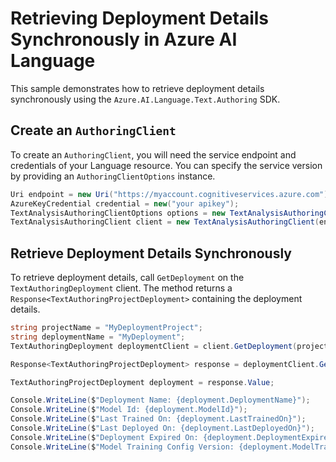 # Retrieving Deployment Details Synchronously in Azure AI Language

This sample demonstrates how to retrieve deployment details synchronously using the `Azure.AI.Language.Text.Authoring` SDK.

## Create an `AuthoringClient`

To create an `AuthoringClient`, you will need the service endpoint and credentials of your Language resource. You can specify the service version by providing an `AuthoringClientOptions` instance.

```C# Snippet:CreateTextAuthoringClientForSpecificApiVersion
Uri endpoint = new Uri("https://myaccount.cognitiveservices.azure.com");
AzureKeyCredential credential = new("your apikey");
TextAnalysisAuthoringClientOptions options = new TextAnalysisAuthoringClientOptions(TextAnalysisAuthoringClientOptions.ServiceVersion.V2024_11_15_Preview);
TextAnalysisAuthoringClient client = new TextAnalysisAuthoringClient(endpoint, credential, options);
```

## Retrieve Deployment Details Synchronously

To retrieve deployment details, call `GetDeployment` on the `TextAuthoringDeployment` client. The method returns a `Response<TextAuthoringProjectDeployment>` containing the deployment details.
  
```C# Snippet:Sample15_TextAuthoring_GetDeployment
string projectName = "MyDeploymentProject";
string deploymentName = "MyDeployment";
TextAuthoringDeployment deploymentClient = client.GetDeployment(projectName, deploymentName);

Response<TextAuthoringProjectDeployment> response = deploymentClient.GetDeployment();

TextAuthoringProjectDeployment deployment = response.Value;

Console.WriteLine($"Deployment Name: {deployment.DeploymentName}");
Console.WriteLine($"Model Id: {deployment.ModelId}");
Console.WriteLine($"Last Trained On: {deployment.LastTrainedOn}");
Console.WriteLine($"Last Deployed On: {deployment.LastDeployedOn}");
Console.WriteLine($"Deployment Expired On: {deployment.DeploymentExpiredOn}");
Console.WriteLine($"Model Training Config Version: {deployment.ModelTrainingConfigVersion}");
```
